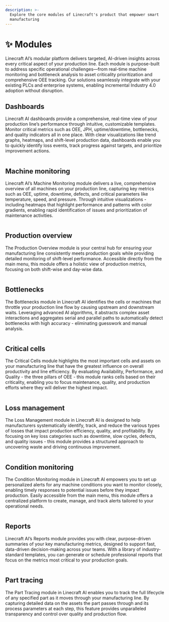```yaml
---
description: >-
  Explore the core modules of Linecraft's product that empower smart
  manufacturing
---
```


# ✨ Modules

Linecraft AI’s modular platform delivers targeted, AI-driven insights across every critical aspect of your production line. Each module is purpose-built to address specific operational challenges—from real-time machine monitoring and bottleneck analysis to asset criticality prioritization and comprehensive OEE tracking. Our solutions seamlessly integrate with your existing PLCs and enterprise systems, enabling incremental Industry 4.0 adoption without disruption.

## Dashboards

Linecraft AI dashboards provide a comprehensive, real-time view of your production line’s performance through intuitive, customizable templates. Monitor critical metrics such as OEE, JPH, uptime/downtime, bottlenecks, and quality indicators all in one place. With clear visualizations like trend graphs, heatmaps, and shift-level production data, dashboards enable you to quickly identify loss events, track progress against targets, and prioritize improvement actions.

<figure><img src="../.gitbook/assets/image (29).png" alt=""><figcaption></figcaption></figure>

## Machine monitoring

Linecraft AI’s Machine Monitoring module delivers a live, comprehensive overview of all machines on your production line, capturing key metrics such as OEE, uptime, downtime, defects, and critical parameters like temperature, speed, and pressure. Through intuitive visualizations - including heatmaps that highlight performance and patterns with color gradients, enabling rapid identification of issues and prioritization of maintenance activities.

<figure><img src="../.gitbook/assets/image (30).png" alt=""><figcaption></figcaption></figure>

## Production overview

The Production Overview module is your central hub for ensuring your manufacturing line consistently meets production goals while providing detailed monitoring of shift-level performance. Accessible directly from the main menu, this module offers a holistic view of production metrics, focusing on both shift-wise and day-wise data.

<figure><img src="../.gitbook/assets/image (31).png" alt=""><figcaption></figcaption></figure>

## Bottlenecks

The Bottlenecks module in Linecraft AI identifies the cells or machines that throttle your production line flow by causing upstream and downstream waits. Leveraging advanced AI algorithms, it abstracts complex asset interactions and aggregates serial and parallel paths to automatically detect bottlenecks with high accuracy - eliminating guesswork and manual analysis.

<figure><img src="../.gitbook/assets/image (32).png" alt=""><figcaption></figcaption></figure>

## Critical cells

The Critical Cells module highlights the most important cells and assets on your manufacturing line that have the greatest influence on overall productivity and line efficiency. By evaluating Availability, Performance, and Quality - the three pillars of OEE - this module ranks cells based on their criticality, enabling you to focus maintenance, quality, and production efforts where they will deliver the highest impact.

<figure><img src="../.gitbook/assets/image (33).png" alt=""><figcaption></figcaption></figure>

## Loss management

The Loss Management module in Linecraft AI is designed to help manufacturers systematically identify, track, and reduce the various types of losses that impact production efficiency, quality, and profitability. By focusing on key loss categories such as downtime, slow cycles, defects, and quality issues - this module provides a structured approach to uncovering waste and driving continuous improvement.

<figure><img src="../.gitbook/assets/image (34).png" alt=""><figcaption></figcaption></figure>

## Condition monitoring

The Condition Monitoring module in Linecraft AI empowers you to set up personalized alerts for any machine conditions you want to monitor closely, enabling timely responses to potential issues before they impact production. Easily accessible from the main menu, this module offers a centralized platform to create, manage, and track alerts tailored to your operational needs.

<figure><img src="../.gitbook/assets/image (36).png" alt=""><figcaption></figcaption></figure>

## Reports

Linecraft AI’s Reports module provides you with clear, purpose-driven summaries of your key manufacturing metrics, designed to support fast, data-driven decision-making across your teams. With a library of industry-standard templates, you can generate or schedule professional reports that focus on the metrics most critical to your production goals.

<figure><img src="../.gitbook/assets/image (37).png" alt=""><figcaption></figcaption></figure>

## Part tracing

The Part Tracing module in Linecraft AI enables you to track the full lifecycle of any specified part as it moves through your manufacturing line. By capturing detailed data on the assets the part passes through and its process parameters at each step, this feature provides unparalleled transparency and control over quality and production flow.

<figure><img src="../.gitbook/assets/image (38).png" alt=""><figcaption></figcaption></figure>

